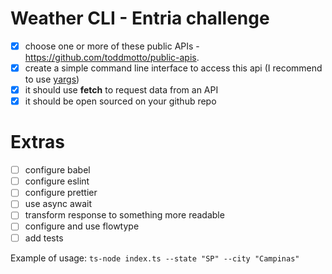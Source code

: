 # Weather CLI - Entria challenge

- [x] choose one or more of these public APIs - https://github.com/toddmotto/public-apis.
- [x] create a simple command line interface to access this api (I recommend to use [yargs](https://github.com/yargs/yargs))
- [x] it should use **fetch** to request data from an API
- [x] it should be open sourced on your github repo

# Extras
- [ ] configure babel
- [ ] configure eslint
- [ ] configure prettier
- [ ] use async await
- [ ] transform response to something more readable
- [ ] configure and use flowtype
- [ ] add tests

Example of usage:
`ts-node index.ts --state "SP" --city "Campinas"`
